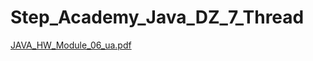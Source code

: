 # Step_Academy_Java_DZ_7_Thread
[JAVA_HW_Module_06_ua.pdf](https://github.com/SvitLanaSvit/Step_Academy_Java_DZ_7_Thread/blob/main/assets/JAVA_HW_Module_06_ua.pdf)
